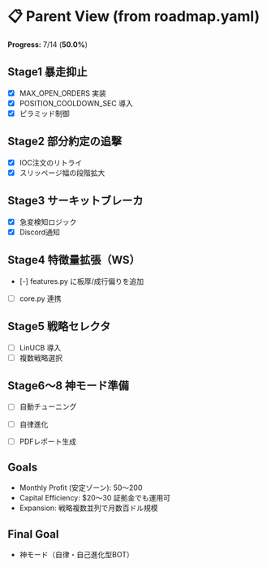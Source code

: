 # 📋 Parent View (from roadmap.yaml)

**Progress:** 7/14  (**50.0%**)


## Stage1 暴走抑止
- [x] MAX_OPEN_ORDERS 実装
- [x] POSITION_COOLDOWN_SEC 導入
- [x] ピラミッド制御

## Stage2 部分約定の追撃
- [x] IOC注文のリトライ
- [x] スリッページ幅の段階拡大

## Stage3 サーキットブレーカ
- [x] 急変検知ロジック
- [x] Discord通知

## Stage4 特徴量拡張（WS）
- [-] features.py に板厚/成行偏りを追加
- [ ] core.py 連携

## Stage5 戦略セレクタ
- [ ] LinUCB 導入
- [ ] 複数戦略選択

## Stage6〜8 神モード準備
- [ ] 自動チューニング
- [ ] 自律進化
- [ ] PDFレポート生成


## Goals
- Monthly Profit (安定ゾーン): $50〜$200
- Capital Efficiency: $20〜30 証拠金でも運用可
- Expansion: 戦略複数並列で月数百ドル規模


## Final Goal
- 神モード（自律・自己進化型BOT）
